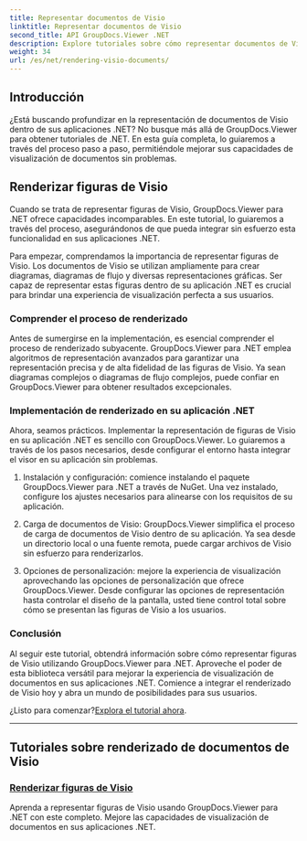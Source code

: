 ```yaml
---
title: Representar documentos de Visio
linktitle: Representar documentos de Visio
second_title: API GroupDocs.Viewer .NET
description: Explore tutoriales sobre cómo representar documentos de Visio con GroupDocs.Viewer para .NET. Aprenda a mejorar las capacidades de visualización de documentos en sus aplicaciones .NET sin esfuerzo.
weight: 34
url: /es/net/rendering-visio-documents/
---
```

## Introducción

¿Está buscando profundizar en la representación de documentos de Visio dentro de sus aplicaciones .NET? No busque más allá de GroupDocs.Viewer para obtener tutoriales de .NET. En esta guía completa, lo guiaremos a través del proceso paso a paso, permitiéndole mejorar sus capacidades de visualización de documentos sin problemas.

## Renderizar figuras de Visio

Cuando se trata de representar figuras de Visio, GroupDocs.Viewer para .NET ofrece capacidades incomparables. En este tutorial, lo guiaremos a través del proceso, asegurándonos de que pueda integrar sin esfuerzo esta funcionalidad en sus aplicaciones .NET.

Para empezar, comprendamos la importancia de representar figuras de Visio. Los documentos de Visio se utilizan ampliamente para crear diagramas, diagramas de flujo y diversas representaciones gráficas. Ser capaz de representar estas figuras dentro de su aplicación .NET es crucial para brindar una experiencia de visualización perfecta a sus usuarios.

### Comprender el proceso de renderizado

Antes de sumergirse en la implementación, es esencial comprender el proceso de renderizado subyacente. GroupDocs.Viewer para .NET emplea algoritmos de representación avanzados para garantizar una representación precisa y de alta fidelidad de las figuras de Visio. Ya sean diagramas complejos o diagramas de flujo complejos, puede confiar en GroupDocs.Viewer para obtener resultados excepcionales.

### Implementación de renderizado en su aplicación .NET

Ahora, seamos prácticos. Implementar la representación de figuras de Visio en su aplicación .NET es sencillo con GroupDocs.Viewer. Lo guiaremos a través de los pasos necesarios, desde configurar el entorno hasta integrar el visor en su aplicación sin problemas.

1. Instalación y configuración: comience instalando el paquete GroupDocs.Viewer para .NET a través de NuGet. Una vez instalado, configure los ajustes necesarios para alinearse con los requisitos de su aplicación.

2. Carga de documentos de Visio: GroupDocs.Viewer simplifica el proceso de carga de documentos de Visio dentro de su aplicación. Ya sea desde un directorio local o una fuente remota, puede cargar archivos de Visio sin esfuerzo para renderizarlos.

3. Opciones de personalización: mejore la experiencia de visualización aprovechando las opciones de personalización que ofrece GroupDocs.Viewer. Desde configurar las opciones de representación hasta controlar el diseño de la pantalla, usted tiene control total sobre cómo se presentan las figuras de Visio a los usuarios.

### Conclusión

Al seguir este tutorial, obtendrá información sobre cómo representar figuras de Visio utilizando GroupDocs.Viewer para .NET. Aproveche el poder de esta biblioteca versátil para mejorar la experiencia de visualización de documentos en sus aplicaciones .NET. Comience a integrar el renderizado de Visio hoy y abra un mundo de posibilidades para sus usuarios.

 ¿Listo para comenzar?[Explora el tutorial ahora](./render-visio-figures/).

---

## Tutoriales sobre renderizado de documentos de Visio
### [Renderizar figuras de Visio](./render-visio-figures/)
Aprenda a representar figuras de Visio usando GroupDocs.Viewer para .NET con este completo. Mejore las capacidades de visualización de documentos en sus aplicaciones .NET.
